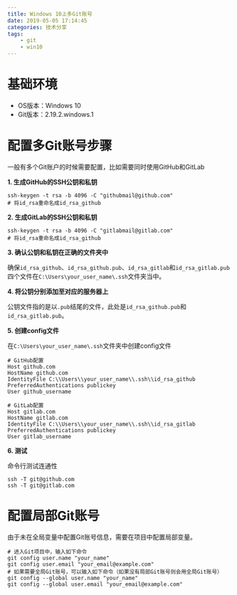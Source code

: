 ```yaml
---
title: Windows 10上多Git账号
date: 2019-05-05 17:14:45
categories: 技术分享
tags:
    - git
    - win10
---
```


# 基础环境

- OS版本：Windows 10
- Git版本：2.19.2.windows.1

# 配置多Git账号步骤

一般有多个Git账户的时候需要配置，比如需要同时使用GitHub和GitLab

<!-- more -->

**1. 生成GitHub的SSH公钥和私钥**

```shell
ssh-keygen -t rsa -b 4096 -C "githubmail@github.com"
# 将id_rsa重命名成id_rsa_github
```

**2. 生成GitLab的SSH公钥和私钥**

```shell
ssh-keygen -t rsa -b 4096 -C "gitlabmail@gitlab.com"
# 将id_rsa重命名成id_rsa_github
```

**3. 确认公钥和私钥在正确的文件夹中**

确保`id_rsa_github`、`id_rsa_github.pub`、`id_rsa_gitlab`和`id_rsa_gitlab.pub`四个文件在`C:\Users\your_user_name\.ssh`文件夹当中。

**4. 将公钥分别添加至对应的服务器上**

公钥文件指的是以`.pub`结尾的文件，此处是`id_rsa_github.pub`和`id_rsa_gitlab.pub`。

**5. 创建config文件**

在`C:\Users\your_user_name\.ssh`文件夹中创建config文件

```
# GitHub配置
Host github.com                 
HostName github.com
IdentityFile C:\\Users\\your_user_name\\.ssh\\id_rsa_github
PreferredAuthentications publickey
User github_username

# GitLab配置
Host gitlab.com
HostName gitlab.com
IdentityFile C:\\Users\\your_user_name\\.ssh\\id_rsa_gitlab
PreferredAuthentications publickey
User gitlab_username
```

**6. 测试**

命令行测试连通性

```
ssh -T git@github.com
ssh -T git@gitlab.com
```

# 配置局部Git账号

由于未在全局变量中配置Git账号信息，需要在项目中配置局部变量。

```shell
# 进入Git项目中，输入如下命令
git config user.name "your_name"
git config user.email "your_email@example.com"
# 如果需要全局Git账号，可以输入如下命令（如果没有局部Git账号则会用全局Git账号）
git config --global user.name "your_name"
git config --global user.email "your_email@example.com"

```
